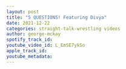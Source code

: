 ```yaml
---
layout: post
title: "5 QUESTIONS! Featuring Divya"
date: 2021-12-22
categories: straight-talk-wrestling videos
author: george-mckay
spotify_track_id: 
youtube_video_id: L_EmSE7ykSo
apple_track_id: 
youtube_metadata: 
---
```

